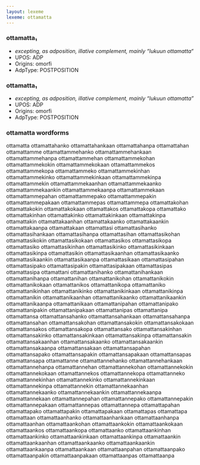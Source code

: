 ```yaml
---
layout: lexeme
lexeme: ottamatta
---
```


###  ottamatta₁

* _excepting, as adposition, illative complement, mainly “lukuun ottamatta“_
* UPOS:  ADP
* Origins: omorfi 
* AdpType:  POSTPOSITION


###  ottamatta₁

* _excepting, as adposition, illative complement, mainly “lukuun ottamatta”_
* UPOS:  ADP
* Origins: omorfi 
* AdpType:  POSTPOSITION


### ottamatta wordforms

ottamatta
ottamattahanko
ottamattahankaan
ottamattahanpa
ottamattahan
ottamattamme
ottamattammehanko
ottamattammehankaan
ottamattammehanpa
ottamattammehan
ottamattammekohan
ottamattammekokin
ottamattammekokaan
ottamattammekos
ottamattammekopa
ottamattammeko
ottamattammekinhan
ottamattammekinko
ottamattammekinkaan
ottamattammekinpa
ottamattammekin
ottamattammekaanhan
ottamattammekaanko
ottamattammekaankin
ottamattammekaanpa
ottamattammekaan
ottamattammepahan
ottamattammepako
ottamattammepakin
ottamattammepakaan
ottamattammepas
ottamattammepa
ottamattakohan
ottamattakokin
ottamattakokaan
ottamattakos
ottamattakopa
ottamattako
ottamattakinhan
ottamattakinko
ottamattakinkaan
ottamattakinpa
ottamattakin
ottamattakaanhan
ottamattakaanko
ottamattakaankin
ottamattakaanpa
ottamattakaan
ottamattasi
ottamattasihanko
ottamattasihankaan
ottamattasihanpa
ottamattasihan
ottamattasikohan
ottamattasikokin
ottamattasikokaan
ottamattasikos
ottamattasikopa
ottamattasiko
ottamattasikinhan
ottamattasikinko
ottamattasikinkaan
ottamattasikinpa
ottamattasikin
ottamattasikaanhan
ottamattasikaanko
ottamattasikaankin
ottamattasikaanpa
ottamattasikaan
ottamattasipahan
ottamattasipako
ottamattasipakin
ottamattasipakaan
ottamattasipas
ottamattasipa
ottamattani
ottamattanihanko
ottamattanihankaan
ottamattanihanpa
ottamattanihan
ottamattanikohan
ottamattanikokin
ottamattanikokaan
ottamattanikos
ottamattanikopa
ottamattaniko
ottamattanikinhan
ottamattanikinko
ottamattanikinkaan
ottamattanikinpa
ottamattanikin
ottamattanikaanhan
ottamattanikaanko
ottamattanikaankin
ottamattanikaanpa
ottamattanikaan
ottamattanipahan
ottamattanipako
ottamattanipakin
ottamattanipakaan
ottamattanipas
ottamattanipa
ottamattansa
ottamattansahanko
ottamattansahankaan
ottamattansahanpa
ottamattansahan
ottamattansakohan
ottamattansakokin
ottamattansakokaan
ottamattansakos
ottamattansakopa
ottamattansako
ottamattansakinhan
ottamattansakinko
ottamattansakinkaan
ottamattansakinpa
ottamattansakin
ottamattansakaanhan
ottamattansakaanko
ottamattansakaankin
ottamattansakaanpa
ottamattansakaan
ottamattansapahan
ottamattansapako
ottamattansapakin
ottamattansapakaan
ottamattansapas
ottamattansapa
ottamattanne
ottamattannehanko
ottamattannehankaan
ottamattannehanpa
ottamattannehan
ottamattannekohan
ottamattannekokin
ottamattannekokaan
ottamattannekos
ottamattannekopa
ottamattanneko
ottamattannekinhan
ottamattannekinko
ottamattannekinkaan
ottamattannekinpa
ottamattannekin
ottamattannekaanhan
ottamattannekaanko
ottamattannekaankin
ottamattannekaanpa
ottamattannekaan
ottamattannepahan
ottamattannepako
ottamattannepakin
ottamattannepakaan
ottamattannepas
ottamattannepa
ottamattapahan
ottamattapako
ottamattapakin
ottamattapakaan
ottamattapas
ottamattapa
ottamattaan
ottamattaanhanko
ottamattaanhankaan
ottamattaanhanpa
ottamattaanhan
ottamattaankohan
ottamattaankokin
ottamattaankokaan
ottamattaankos
ottamattaankopa
ottamattaanko
ottamattaankinhan
ottamattaankinko
ottamattaankinkaan
ottamattaankinpa
ottamattaankin
ottamattaankaanhan
ottamattaankaanko
ottamattaankaankin
ottamattaankaanpa
ottamattaankaan
ottamattaanpahan
ottamattaanpako
ottamattaanpakin
ottamattaanpakaan
ottamattaanpas
ottamattaanpa

